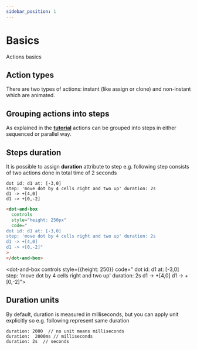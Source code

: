 ```yaml
---
sidebar_position: 1
---
```


# Basics

Actions basics

## Action types

There are two types of actions: instant (like assign or clone) and non-instant which are animated.

## Grouping actions into steps

As explained in the **[tutorial](/tutorial/actions-and-steps#steps)** actions can be grouped into steps in either sequenced or parallel way.

## Steps duration

It is possible to assign **duration** attribute to step
e.g. following step consists of two actions done in total time of 2 seconds

```dabl tab showLineNumbers
dot id: d1 at: [-3,0]
step: 'move dot by 4 cells right and two up' duration: 2s
d1 -> +[4,0]
d1 -> +[0,-2]
```

```html tab showLineNumbers
<dot-and-box
  controls
  style="height: 250px"
  code="
dot id: d1 at: [-3,0]
step: 'move dot by 4 cells right and two up' duration: 2s
d1 -> +[4,0] 
d1 -> +[0,-2]"
>
</dot-and-box>
```

<dot-and-box controls style={{height: 250}} code="
dot id: d1 at: [-3,0]
step: 'move dot by 4 cells right and two up' duration: 2s
d1 -> +[4,0]
d1 -> +[0,-2]">
</dot-and-box>

## Duration units

By default, duration is measured in milliseconds, but you can apply unit explicitly so e.g.
following represent same duration

```dabl
duration: 2000  // no unit means milliseconds
duration:  2000ms // milliseconds
duration: 2s  // seconds
```

